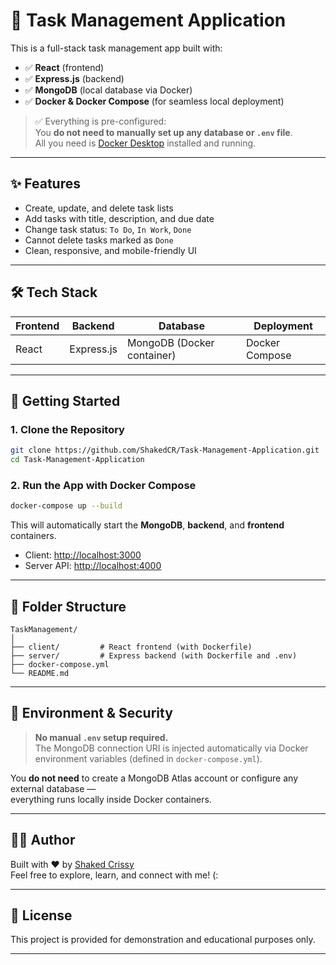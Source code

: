 # 📝 Task Management Application

This is a full-stack task management app built with:

- ✅ **React** (frontend)  
- ✅ **Express.js** (backend)  
- ✅ **MongoDB** (local database via Docker)  
- ✅ **Docker & Docker Compose** (for seamless local deployment)

> ✅ Everything is pre-configured:  
> You **do not need to manually set up any database or `.env` file**.  
> All you need is [Docker Desktop](https://www.docker.com/products/docker-desktop) installed and running.

---

## ✨ Features

- Create, update, and delete task lists  
- Add tasks with title, description, and due date  
- Change task status: `To Do`, `In Work`, `Done`  
- Cannot delete tasks marked as `Done`  
- Clean, responsive, and mobile-friendly UI

---

## 🛠 Tech Stack

| Frontend  | Backend    | Database                 | Deployment     |
|-----------|------------|---------------------------|----------------|
| React     | Express.js | MongoDB (Docker container) | Docker Compose |

---

## 🚀 Getting Started

### 1. Clone the Repository

```bash
git clone https://github.com/ShakedCR/Task-Management-Application.git
cd Task-Management-Application
```

### 2. Run the App with Docker Compose

```bash
docker-compose up --build
```

This will automatically start the **MongoDB**, **backend**, and **frontend** containers.

- Client: [http://localhost:3000](http://localhost:3000)  
- Server API: [http://localhost:4000](http://localhost:4000)

---

## 📁 Folder Structure

```
TaskManagement/
│
├── client/         # React frontend (with Dockerfile)
├── server/         # Express backend (with Dockerfile and .env)
├── docker-compose.yml
└── README.md
```

---

## 🔐 Environment & Security

> **No manual `.env` setup required.**  
> The MongoDB connection URI is injected automatically via Docker environment variables (defined in `docker-compose.yml`).

You **do not need** to create a MongoDB Atlas account or configure any external database —  
everything runs locally inside Docker containers.

---

## 👩‍💻 Author

Built with ❤️ by [Shaked Crissy](https://github.com/ShakedCR)  
Feel free to explore, learn, and connect with me! (:

---

## 📄 License

This project is provided for demonstration and educational purposes only.

---
